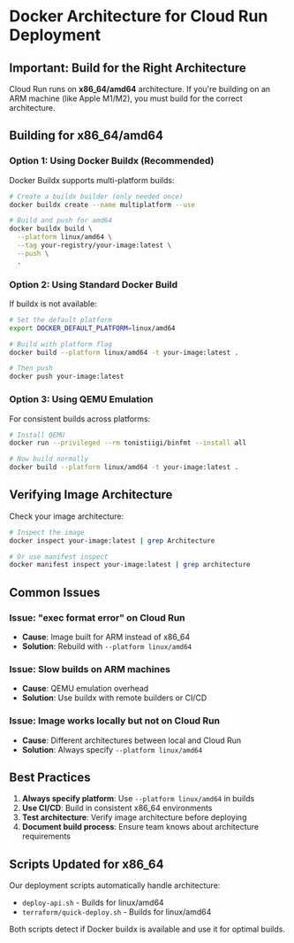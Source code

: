 # Docker Architecture for Cloud Run Deployment

## Important: Build for the Right Architecture

Cloud Run runs on **x86_64/amd64** architecture. If you're building on an ARM machine (like Apple M1/M2), you must build for the correct architecture.

## Building for x86_64/amd64

### Option 1: Using Docker Buildx (Recommended)

Docker Buildx supports multi-platform builds:

```bash
# Create a buildx builder (only needed once)
docker buildx create --name multiplatform --use

# Build and push for amd64
docker buildx build \
  --platform linux/amd64 \
  --tag your-registry/your-image:latest \
  --push \
  .
```

### Option 2: Using Standard Docker Build

If buildx is not available:

```bash
# Set the default platform
export DOCKER_DEFAULT_PLATFORM=linux/amd64

# Build with platform flag
docker build --platform linux/amd64 -t your-image:latest .

# Then push
docker push your-image:latest
```

### Option 3: Using QEMU Emulation

For consistent builds across platforms:

```bash
# Install QEMU
docker run --privileged --rm tonistiigi/binfmt --install all

# Now build normally
docker build --platform linux/amd64 -t your-image:latest .
```

## Verifying Image Architecture

Check your image architecture:

```bash
# Inspect the image
docker inspect your-image:latest | grep Architecture

# Or use manifest inspect
docker manifest inspect your-image:latest | grep architecture
```

## Common Issues

### Issue: "exec format error" on Cloud Run
- **Cause**: Image built for ARM instead of x86_64
- **Solution**: Rebuild with `--platform linux/amd64`

### Issue: Slow builds on ARM machines
- **Cause**: QEMU emulation overhead
- **Solution**: Use buildx with remote builders or CI/CD

### Issue: Image works locally but not on Cloud Run
- **Cause**: Different architectures between local and Cloud Run
- **Solution**: Always specify `--platform linux/amd64`

## Best Practices

1. **Always specify platform**: Use `--platform linux/amd64` in builds
2. **Use CI/CD**: Build in consistent x86_64 environments
3. **Test architecture**: Verify image architecture before deploying
4. **Document build process**: Ensure team knows about architecture requirements

## Scripts Updated for x86_64

Our deployment scripts automatically handle architecture:
- `deploy-api.sh` - Builds for linux/amd64
- `terraform/quick-deploy.sh` - Builds for linux/amd64

Both scripts detect if Docker buildx is available and use it for optimal builds. 